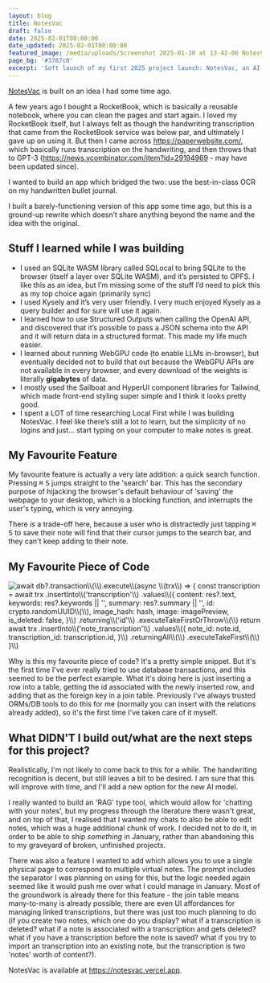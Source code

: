 ```yaml
---
layout: blog
title: NotesVac
draft: false
date: 2025-02-01T00:00:00
date_updated: 2025-02-01T00:00:00
featured_image: /media/uploads/Screenshot 2025-01-30 at 13-42-06 NotesVac.png
page_bg: '#3787c0'
excerpt: 'Soft launch of my first 2025 project launch: NotesVac, an AI-enhanced companion for your handwritten notes.'
---
```

[NotesVac](https://notesvac.vercel.app) is built on an idea I had some time ago.

A few years ago I bought a RocketBook, which is basically a reusable notebook, where you can clean the pages and start again. I loved my RocketBook itself, but I always felt as though the handwriting transcription that came from the RocketBook service was below par, and ultimately I gave up on using it. But then I came across https://paperwebsite.com/, which basically runs transcription on the handwriting, and then throws that to GPT-3 (https://news.ycombinator.com/item?id=29194969 - may have been updated since).

I wanted to build an app which bridged the two: use the best-in-class OCR on my handwritten bullet journal.

I built a barely-functioning version of this app some time ago, but this is a ground-up rewrite which doesn’t share anything beyond the name and the idea with the original.

## Stuff I learned while I was building

- I used an SQLite WASM library called SQLocal to bring SQLite to the browser (itself a layer over SQLite WASM), and it’s persisted to OPFS. I like this as an idea, but I’m missing some of the stuff I’d need to pick this as my top choice again (primarily sync)
- I used Kysely and it’s very user friendly. I very much enjoyed Kysely as a query builder and for sure will use it again.
- I learned how to use Structured Outputs when calling the OpenAI API, and discovered that it’s possible to pass a JSON schema into the API and it will return data in a structured format. This made my life much easier.
- I learned about running WebGPU code (to enable LLMs in-browser), but eventually decided not to build that out because the WebGPU APIs are not available in every browser, and every download of the weights is literally **gigabytes** of data.
- I mostly used the Sailboat and HyperUI component libraries for Tailwind, which made front-end styling super simple and I think it looks pretty good.
- I spent a LOT of time researching Local First while I was building NotesVac. I feel like there’s still a lot to learn, but the simplicity of no logins and just… start typing on your computer to make notes is great.

## My Favourite Feature

My favourite feature is actually a very late addition: a quick search function. Pressing <kbd>⌘</kbd> <kbd>S</kbd> jumps straight to the 'search' bar. This has the secondary purpose of hijacking the browser's default behaviour of 'saving' the webpage to your desktop, which is a blocking function, and interrupts the user's typing, which is very annoying. 

There _is_ a trade-off here, because a user who is distractedly just tapping <kbd>⌘</kbd> <kbd>S</kbd> to save their note will find that their cursor jumps to the search bar, and they can't keep adding to their note.

## My Favourite Piece of Code

![await db?.transaction\\\\\(\\\\\).execute\\\\\(async \\\\\(trx\\\\\) => {   const transcription = await trx     .insertInto\\\\\('transcription'\\\\\)     .values\\\\\({       content: res?.text,       keywords: res?.keywords || '',       summary: res?.summary || '',       id: crypto.randomUUID\\\\\(\\\\\),       image_hash: hash,       image: imagePreview,       is_deleted: false,     }\\\\\)     .returning\\\\\('id'\\\\\)     .executeTakeFirstOrThrow\\\\\(\\\\\)   return await trx     .insertInto\\\\\('note_transcription'\\\\\)     .values\\\\\({       note_id: note.id,       transcription_id: transcription.id,     }\\\\\)     .returningAll\\\\\(\\\\\)     .executeTakeFirst\\\\\(\\\\\) }\\\\\)](/media/uploads/carbon.png)

Why is this my favourite piece of code? It's a pretty simple snippet. But it's the first time I've ever really tried to use database transactions, and this seemed to be the perfect example. What it's doing here is just inserting a row into a table, getting the id associated with the newly inserted row, and adding that as the foreign key in a join table. Previously I've always trusted ORMs/DB tools to do this for me (normally you can insert with the relations already added), so it's the first time I've taken care of it myself.

## What DIDN'T I build out/what are the next steps for this project?

Realistically, I'm not likely to come back to this for a while. The handwriting recognition is decent, but still leaves a bit to be desired. I am sure that this will improve with time, and I'll add a new option for the new AI model.

I really wanted to build an 'RAG' type tool, which would allow for 'chatting with your notes', but my progress through the literature there wasn't great, and on top of that, I realised that I wanted my chats to also be able to edit notes, which was a huge additional chunk of work. I decided not to do it, in order to be able to ship _something_ in January, rather than abandoning this to my graveyard of broken, unfinished projects.

There was also a feature I wanted to add which allows you to use a single physical page to correspond to multiple virtual notes. The prompt includes the separator I was planning on using for this, but the logic needed again seemed like it would push me over what I could manage in January. Most of the groundwork is already there for this feature - the join table means many-to-many is already possible, there are even UI affordances for managing linked transcriptions, but there was just too much planning to do (if you create two notes, which one do you display? what if a transcription is deleted? what if a note is associated with a transcription and gets deleted? what if you have a transcription before the note is saved? what if you try to import an transcription into an existing note, but the transcription is two 'notes' worth of content?).

NotesVac is available at https://notesvac.vercel.app.
